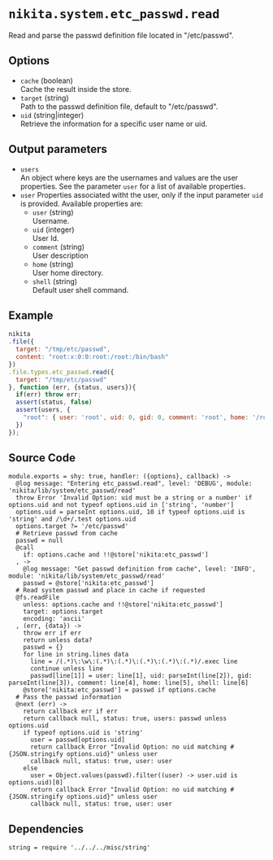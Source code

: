 
# `nikita.system.etc_passwd.read`

Read and parse the passwd definition file located in "/etc/passwd".

## Options

* `cache` (boolean)   
  Cache the result inside the store.
* `target` (string)   
  Path to the passwd definition file, default to "/etc/passwd".
* `uid` (string|integer)   
  Retrieve the information for a specific user name or uid.

## Output parameters

* `users`   
  An object where keys are the usernames and values are the user properties.
  See the parameter `user` for a list of available properties.
* `user`
  Properties associated witht the user, only if the input parameter `uid` is
  provided. Available properties are:   
  * `user` (string)   
  Username.
  * `uid` (integer)   
  User Id.
  * `comment` (string)   
  User description
  * `home` (string)   
  User home directory.
  * `shell` (string)   
  Default user shell command.

## Example

```js
nikita
.file({
  target: "/tmp/etc/passwd",
  content: "root:x:0:0:root:/root:/bin/bash"
})
.file.types.etc_passwd.read({
  target: "/tmp/etc/passwd"
}, function (err, {status, users}){
  if(err) throw err;
  assert(status, false)
  assert(users, {
    "root": { user: 'root', uid: 0, gid: 0, comment: 'root', home: '/root', shell: '/bin/bash' }
  })
});
```

## Source Code

    module.exports = shy: true, handler: ({options}, callback) ->
      @log message: "Entering etc_passwd.read", level: 'DEBUG', module: 'nikita/lib/system/etc_passwd/read'
      throw Error 'Invalid Option: uid must be a string or a number' if options.uid and not typeof options.uid in ['string', 'number']
      options.uid = parseInt options.uid, 10 if typeof options.uid is 'string' and /\d+/.test options.uid
      options.target ?= '/etc/passwd'
      # Retrieve passwd from cache
      passwd = null
      @call
        if: options.cache and !!@store['nikita:etc_passwd']
      , ->
        @log message: "Get passwd definition from cache", level: 'INFO', module: 'nikita/lib/system/etc_passwd/read'
        passwd = @store['nikita:etc_passwd']
      # Read system passwd and place in cache if requested
      @fs.readFile
        unless: options.cache and !!@store['nikita:etc_passwd']
        target: options.target
        encoding: 'ascii'
      , (err, {data}) ->
        throw err if err
        return unless data?
        passwd = {}
        for line in string.lines data
          line = /(.*)\:\w\:(.*)\:(.*)\:(.*)\:(.*)\:(.*)/.exec line
          continue unless line
          passwd[line[1]] = user: line[1], uid: parseInt(line[2]), gid: parseInt(line[3]), comment: line[4], home: line[5], shell: line[6]
        @store['nikita:etc_passwd'] = passwd if options.cache
      # Pass the passwd information
      @next (err) ->
        return callback err if err
        return callback null, status: true, users: passwd unless options.uid
        if typeof options.uid is 'string'
          user = passwd[options.uid]
          return callback Error "Invalid Option: no uid matching #{JSON.stringify options.uid}" unless user
          callback null, status: true, user: user
        else
          user = Object.values(passwd).filter((user) -> user.uid is options.uid)[0]
          return callback Error "Invalid Option: no uid matching #{JSON.stringify options.uid}" unless user
          callback null, status: true, user: user
      
## Dependencies

    string = require '../../../misc/string'
